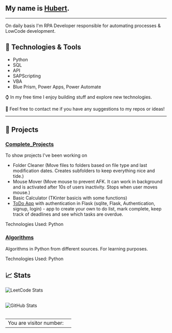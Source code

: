 
## My name is [Hubert](https://alekup24.github.io/).
  
---

On daily basis I'm RPA Developer responsible for automating processes & LowCode development. 

## :wrench: Technologies & Tools

- Python
- SQL
- API
- SAPScripting
- VBA
- Blue Prism, Power Apps, Power Automate

:watch: In my free time I enjoy building stuff and explore new technologies.

:bookmark_tabs: Feel free to contact me if you have any suggestions to my repos or ideas!

---

## :rocket: Projects

### [Complete_Projects](https://github.com/AlekUp24/Complete_Projects)
To show projects I've been working on
- Folder Cleaner (Move files to folders based on file type and last modification dates. Creates subfolders to keep everything nice and tide.)
- Mouse Mover (Move mouse to prevent AFK. It can work in background and is activated after 10s of users inactivity. Stops when user moves mouse.)
- Basic Calculator (TKinter basicis with some functions)
- [ToDo App](https://github.com/AlekUp24/Flask_Authentication_App) with authentication in Flask (sqlite, Flask, Authentication, signup, login) - app to create your own to do list, mark complete, keep track of deadlines and see which tasks are overdue.

Technologies Used: Python

### [Algorithms](https://github.com/AlekUp24/Algorithms)
Algorithms in Python from different sources. For learning purposes.

Technologies Used: Python

## :chart_with_upwards_trend: Stats

  ![LeetCode Stats](https://leetcard.jacoblin.cool/AlekUp24?theme=dark&font=Amiko)</br></br>
  
  ![GitHub Stats](https://github-readme-streak-stats.herokuapp.com/?user=AlekUp24&theme=dark)</br></br>

  <table>
  <tr>
    <td>You are visitor number: </td>
    <td><img src="https://profile-counter.glitch.me/akelup24/count.svg" alt="" /></td>
  </tr>
</table>
